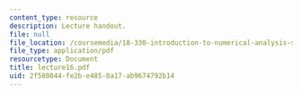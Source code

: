 ```yaml
---
content_type: resource
description: Lecture handout.
file: null
file_location: /coursemedia/18-330-introduction-to-numerical-analysis-spring-2004/2f580044fe2be4858a17ab9674792b14_lecture16.pdf
file_type: application/pdf
resourcetype: Document
title: lecture16.pdf
uid: 2f580044-fe2b-e485-8a17-ab9674792b14
---
```

